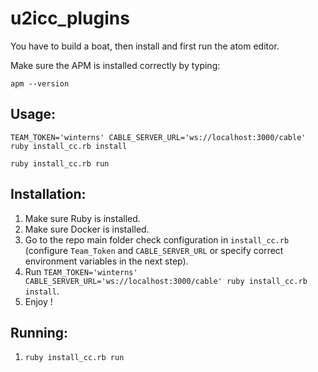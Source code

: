 # u2icc_plugins

You have to build a boat, then install and first run the atom editor. 

Make sure the APM is installed correctly by typing:

```shell
apm --version
```

## Usage:

```shell 
TEAM_TOKEN='winterns' CABLE_SERVER_URL='ws://localhost:3000/cable' ruby install_cc.rb install 
```
```shell 
ruby install_cc.rb run
```

## Installation:

1. Make sure Ruby is installed.
2. Make sure Docker is installed.
3. Go to the repo main folder check configuration in `install_cc.rb` (configure `Team_Token` and `CABLE_SERVER_URL` or specify correct environment variables in the next step).
4. Run `TEAM_TOKEN='winterns' CABLE_SERVER_URL='ws://localhost:3000/cable' ruby install_cc.rb install`.
5. Enjoy !

## Running:

1. `ruby install_cc.rb run`
